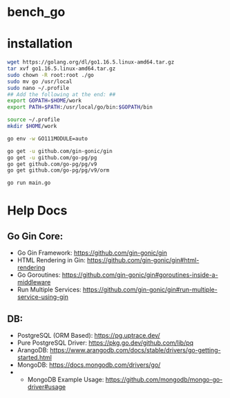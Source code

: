 # bench_go

# installation
```bash
wget https://golang.org/dl/go1.16.5.linux-amd64.tar.gz
tar xvf go1.16.5.linux-amd64.tar.gz 
sudo chown -R root:root ./go
sudo mv go /usr/local
sudo nano ~/.profile
## Add the following at the end: ##
export GOPATH=$HOME/work
export PATH=$PATH:/usr/local/go/bin:$GOPATH/bin

source ~/.profile
mkdir $HOME/work

go env -w GO111MODULE=auto

go get -u github.com/gin-gonic/gin
go get -u github.com/go-pg/pg
go get github.com/go-pg/pg/v9
go get github.com/go-pg/pg/v9/orm

go run main.go
```

# Help Docs
## Go Gin Core:
- Go Gin Framework: https://github.com/gin-gonic/gin
- HTML Rendering in Gin: https://github.com/gin-gonic/gin#html-rendering
- Go Goroutines: https://github.com/gin-gonic/gin#goroutines-inside-a-middleware
- Run Multiple Services: https://github.com/gin-gonic/gin#run-multiple-service-using-gin

## DB:
- PostgreSQL (ORM Based): https://pg.uptrace.dev/
- Pure PostgreSQL Driver: https://pkg.go.dev/github.com/lib/pq
- ArangoDB: https://www.arangodb.com/docs/stable/drivers/go-getting-started.html
- MongoDB: https://docs.mongodb.com/drivers/go/
- - MongoDB Example Usage: https://github.com/mongodb/mongo-go-driver#usage

